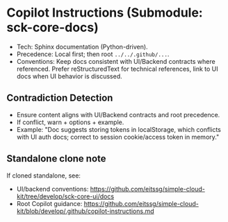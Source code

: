 # Copilot Instructions (Submodule: sck-core-docs)

- Tech: Sphinx documentation (Python-driven).
- Precedence: Local first; then root `../../.github/...`.
- Conventions: Keep docs consistent with UI/Backend contracts where referenced. Prefer reStructuredText for technical references, link to UI docs when UI behavior is discussed.

## Contradiction Detection
- Ensure content aligns with UI/Backend contracts and root precedence.
- If conflict, warn + options + example.
- Example: "Doc suggests storing tokens in localStorage, which conflicts with UI auth docs; correct to session cookie/access token in memory."

## Standalone clone note
If cloned standalone, see:
- UI/backend conventions: https://github.com/eitssg/simple-cloud-kit/tree/develop/sck-core-ui/docs
- Root Copilot guidance: https://github.com/eitssg/simple-cloud-kit/blob/develop/.github/copilot-instructions.md
 
